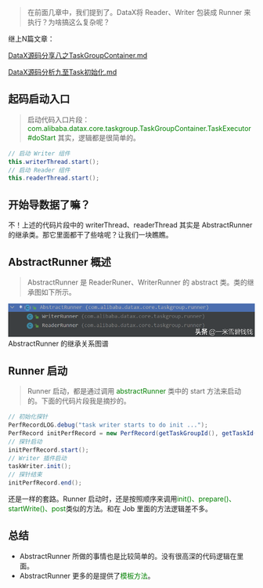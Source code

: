 > 在前面几章中，我们提到了。DataX将 Reader、Writer 包装成 Runner 来执行？为啥搞这么复杂呢？
> 

继上N篇文章：

[DataX源码分享八之TaskGroupContainer.md](DataX源码分享八之TaskGroupContainer.md) 

[DataX源码分析九至Task初始化.md](DataX源码分析九至Task初始化.md) 




## **起码启动入口**

> 启动代码入口片段：<font color='green'>com.alibaba.datax.core.taskgroup.TaskGroupContainer.TaskExecutor#doStart</font> 
>其实，逻辑都是很简单的。
> 

```java
// 启动 Writer 组件
this.writerThread.start();
// 启动 Reader 组件
this.readerThread.start();
```

## **开始导数据了嘛？**

不！上述的代码片段中的 writerThread、readerThread 其实是 AbstractRunner 的继承类。那它里面都干了些啥呢？让我们一块瞧瞧。

## **AbstractRunner 概述**

> AbstractRunner 是 ReaderRuner、WriterRunner 的 abstract 类。类的继承图如下所示。
> 

![Alt text](images/datax_11_01.png)
AbstractRunner 的继承关系图谱

## **Runner 启动**

> Runner 启动，都是通过调用 <font color='green'>abstractRunner</font> 类中的 start 方法来启动的。下面的代码片段我是摘抄的。
> 

```java
// 初始化探针 
PerfRecordLOG.debug("task writer starts to do init ...");
PerfRecord initPerfRecord = new PerfRecord(getTaskGroupId(), getTaskId(), PerfRecord.PHASE.WRITE_TASK_INIT);
// 探针启动
initPerfRecord.start();
// Writer 插件启动
taskWriter.init();
// 探针结束
initPerfRecord.end();
```

还是一样的套路。Runner 启动时，还是按照顺序来调用<font color='green'>init()、prepare()、startWrite()、post</font>类似的方法。和在 Job 里面的方法逻辑差不多。

## **总结**

- AbstractRunner 所做的事情也是比较简单的。没有很高深的代码逻辑在里面。
- AbstractRunner 更多的是提供了<font color='green'>模板方法</font>。